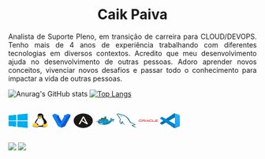<h1 align="center">Caik Paiva</h1>
<p align="justify"> Analista de Suporte Pleno, em transição de carreira para CLOUD/DEVOPS. Tenho mais de 4 anos de experiência trabalhando com diferentes tecnologias em diversos contextos. Acredito que meu desenvolvimento ajuda no desenvolvimento de outras pessoas. Adoro aprender novos conceitos, vivenciar novos desafios e passar todo o conhecimento para impactar a vida de outras pessoas. </p>

![Anurag's GitHub stats](https://github-readme-stats.vercel.app/api?username=caikpaiva&line_height=20&show_icons=true&theme=transparent)
[![Top Langs](https://github-readme-stats.vercel.app/api/top-langs/?username=caikpaiva&layout=compact&theme=transparent)](https://github.com/anuraghazra/github-readme-stats)

<div style="display: inline_block"><br>
    <img align="center" alt="Windows" height="30" width="40" src="https://raw.githubusercontent.com/devicons/devicon/master/icons/windows8/windows8-original.svg">
    <img align="center" alt="Linux" height="30" width="40" src="https://raw.githubusercontent.com/devicons/devicon/master/icons/linux/linux-original.svg">
    <img align="center" alt="Vagrant" height="30" width="40" src="https://raw.githubusercontent.com/devicons/devicon/master/icons/vagrant/vagrant-original.svg">
    <img align="center" alt="Ansible" height="30" width="40" src="https://raw.githubusercontent.com/devicons/devicon/master/icons/ansible/ansible-original.svg">
    <img align="center" alt="Docker" height="30" width="40" src="https://raw.githubusercontent.com/devicons/devicon/master/icons/docker/docker-original.svg">
    <img align="center" alt="Mysql" height="30" width="40" src="https://raw.githubusercontent.com/devicons/devicon/master/icons/mysql/mysql-original.svg">
    <img align="center" alt="Oracle" height="30" width="40" src="https://raw.githubusercontent.com/devicons/devicon/master/icons/oracle/oracle-original.svg">
    <img align="center" alt="VSCode" height="30" width="40" src="https://raw.githubusercontent.com/devicons/devicon/master/icons/vscode/vscode-original.svg">
</div>
 
 ##
 
<div>
    <a href="https://instagram.com/_caikpaiva" target="_blank"><img src="https://img.shields.io/badge/-Instagram-%23E4405F?style=for-the-badge&logo=instagram&logoColor=white" target="_blank"></a>
    <a href="https://www.linkedin.com/in/caikpaiva" target="_blank"><img src="https://img.shields.io/badge/-LinkedIn-%230077B5?style=for-the-badge&logo=linkedin&logoColor=white" target="_blank"></a>
</div>

